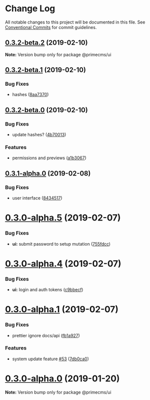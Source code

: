 # Change Log

All notable changes to this project will be documented in this file.
See [Conventional Commits](https://conventionalcommits.org) for commit guidelines.

## [0.3.2-beta.2](https://github.com/birkir/prime/compare/v0.3.2-beta.1...v0.3.2-beta.2) (2019-02-10)

**Note:** Version bump only for package @primecms/ui

## [0.3.2-beta.1](https://github.com/birkir/prime/compare/v0.3.2-beta.0...v0.3.2-beta.1) (2019-02-10)

### Bug Fixes

- hashes ([8aa7370](https://github.com/birkir/prime/commit/8aa7370))

## [0.3.2-beta.0](https://github.com/birkir/prime/compare/v0.3.1-alpha.0...v0.3.2-beta.0) (2019-02-10)

### Bug Fixes

- update hashes? ([4b70013](https://github.com/birkir/prime/commit/4b70013))

### Features

- permissions and previews ([a1b3067](https://github.com/birkir/prime/commit/a1b3067))

## [0.3.1-alpha.0](https://github.com/birkir/prime/compare/v0.3.0-alpha.5...v0.3.1-alpha.0) (2019-02-08)

### Bug Fixes

- user interface ([8434517](https://github.com/birkir/prime/commit/8434517))

# [0.3.0-alpha.5](https://github.com/birkir/prime/compare/v0.3.0-alpha.4...v0.3.0-alpha.5) (2019-02-07)

### Bug Fixes

- **ui:** submit password to setup mutation ([755fdcc](https://github.com/birkir/prime/commit/755fdcc))

# [0.3.0-alpha.4](https://github.com/birkir/prime/compare/v0.3.0-alpha.3...v0.3.0-alpha.4) (2019-02-07)

### Bug Fixes

- **ui:** login and auth tokens ([c9bbecf](https://github.com/birkir/prime/commit/c9bbecf))

# [0.3.0-alpha.1](https://github.com/birkir/prime/compare/v0.3.0-alpha.0...v0.3.0-alpha.1) (2019-02-07)

### Bug Fixes

- prettier ignore docs/api ([fb1a927](https://github.com/birkir/prime/commit/fb1a927))

### Features

- system update feature [#53](https://github.com/birkir/prime/issues/53) ([7db0ca0](https://github.com/birkir/prime/commit/7db0ca0))

# [0.3.0-alpha.0](https://github.com/birkir/prime/compare/v0.2.21...v0.3.0-alpha.0) (2019-01-20)

**Note:** Version bump only for package @primecms/ui
